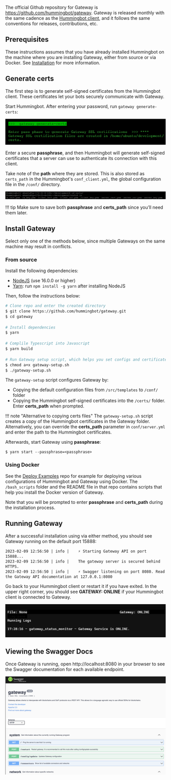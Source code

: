 The official Github repository for Gateway is https://github.com/hummingbot/gateway. Gateway is released monthly  with the same cadence as the [Hummingbot client](https://github.com/hummingbot/hummingbot), and it follows the same conventions for releases, contributions, etc.

## Prerequisites

These instructions assumes that you have already installed Hummingbot on the machine where you are installing Gateway, either from source or via Docker. See [Installation](/installation/) for more information.

## Generate certs

The first step is to generate self-signed certificates from the Hummingbot client. These certificates let your bots securely communicate with Gateway.

Start Hummingbot. After entering your password, run `gateway generate-certs`:

[![](./generate-certs.png)](./generate-certs.png)

Enter a secure **passphrase**, and then Hummingbot will generate self-signed certificates that a server can use to authenticate its connection with this client.

Take note of the **path** where they are stored. This is also stored as `certs_path` in the Hummingbot's `conf_client.yml`, the global configuration file in the `/conf/` directory.

[![](./certs-path.png)](./certs-path.png)

!!! tip
    Make sure to save both **passphrase** and **certs_path** since you’ll need them later.

## Install Gateway

Select only one of the methods below, since multiple Gateways on the same machine may result in conflicts.

### From source

Install the following dependencies:

- [NodeJS](https://nodejs.org/) (use 16.0.0 or higher)
- [Yarn](https://yarnpkg.com/): run `npm install -g yarn` after installing NodeJS

Then, follow the instructions below:

```bash
# Clone repo and enter the created directory
$ git clone https://github.com/hummingbot/gateway.git
$ cd gateway

# Install dependencies
$ yarn

# Complile Typescript into Javascript
$ yarn build

# Run Gateway setup script, which helps you set configs and certificates
$ chmod a+x gateway-setup.sh
$ ./gateway-setup.sh
```

The `gateway-setup` script configures Gateway by:

* Copying the default configuration files from `/src/templates` to `/conf/` folder
* Copying the Hummingbot self-signed certificates into the `/certs/` folder. Enter **certs_path** when prompted.

!!! note "Alternative to copying certs files"
    The `gateway-setup.sh` script creates a copy of the Hummingbot certificates in the Gateway folder. Alternatively, you can override the **certs_path** parameter in `conf/server.yml` and enter the path to the Hummingbot certificates.

Afterwards, start Gateway using **passphrase**:

```
$ yarn start --passphrase=<passphrase>
```

### Using Docker

See the [Deploy Examples](https://github.com/hummingbot/deploy-examples) repo for example for deploying various configurations of Hummingbot and Gateway using Docker. The `/bash_scripts` folder and the README file in that repo contains scripts that help you install the Docker version of Gateway.

Note that you will be prompted to enter **passphrase** and **certs_path** during the installation process.

## Running Gateway

After a successful installation using via either method, you should see Gateway running on the default port 15888:

```
2023-02-09 12:56:50 | info | 	⚡️ Starting Gateway API on port 15888...
2023-02-09 12:56:50 | info | 	The gateway server is secured behind HTTPS.
2023-02-09 12:56:50 | info | 	⚡️ Swagger listening on port 8080. Read the Gateway API documentation at 127.0.0.1:8080
```

Go back to your Hummingbot client or restart it if you have exited. In the upper right corner, you should see **GATEWAY: ONLINE** if your Hummingbot client is connected to Gateway.

[![](./gateway-status.png)](./gateway-status.png)

## Viewing the Swagger Docs

Once Gateway is running, open http://localhost:8080 in your browser to see the Swagger documentation for each available endpoint.

[![](./documentation.png)](./documentation.png)
